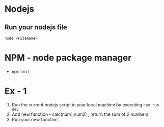 # Nodejs
## Run your nodejs file
`node <FileName>`


# NPM - node package manager
- `npm init`


# Ex - 1
1. Run the current nodejs script in your local machine
by executing `npm run dev`
2. Add new function - calc(num1,num2) , return the sum of 2 numbers
3. Run your new function 